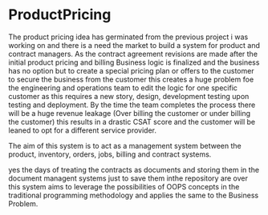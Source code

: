 # ProductPricing

The product pricing idea has germinated from the previous project i was working on and there is a need the market to build a system for product and contract managers.
As the contract agreement revisions are made after the initial product pricing and billing Business logic is finalized and the business has no option but to create a special pricing plan or offers to the customer to secure the business from the customer this creates a huge problem foe the engineering and operations team to edit the logic for one specific customer as this requires a new story, design, development testing upon testing and deployment. By the time the team completes the process there will be a huge revenue leakage (Over billing the customer or under billing the customer) this results in a drastic CSAT score and the customer will be leaned to opt for a different service provider.

The aim of this system is to act as a management system between the product, inventory, orders, jobs, billing and contract systems.

yes the days of treating the contracts as documents and storing them in the document managent systems just to save them inthe repository are over this system aims to leverage the possibilities of OOPS concepts in the traditional programming methodology and applies the same to the Business Problem.
